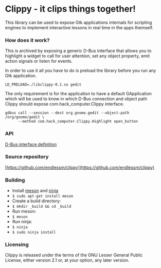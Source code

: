 # Clippy - it clips things together!

This library can be used to expose Gtk applications internals for scripting
engines to implement interactive lessons in real time in the apps themself.

### How does it work?

This is archived by exposing a generic D-Bus interface that allows you to
highlight a widget to call for user attention, set any object property, emit
action signals or listen for events.

In order to use it all you have to do is preload the library before you run any
Gtk application.

`LD_PRELOAD=./libclippy-0.1.so gedit`

The only requirement is for the application to have a default GApplication which
will be used to know in which D-Bus connection and object path Clippy should 
expose com.hack_computer.Clippy interface.

```shell
gdbus call --session --dest org.gnome.gedit --object-path /org/gnome/gedit \
      --method com.hack_computer.Clippy.Highlight open_button
```

### API

[D-Bus interface definition](https://github.com/endlessm/clippy/blob/master/src/dbus.xml)

### Source repository

[https://github.com/endlessm/clippy](https://github.com/endlessm/clippy)

### Building
 * Install [meson] and [ninja]
 * `$ sudo apt-get install meson`
 * Create a build directory:
 * `$ mkdir _build && cd _build`
 * Run meson:
 * `$ meson`
 * Run ninja:
 * `$ ninja`
 * `$ sudo ninja install`

### Licensing
Clippy is released under the terms of the GNU Lesser General Public License,
either version 2.1 or, at your option, any later version.

[meson]: http://mesonbuild.com/
[ninja]: https://ninja-build.org/